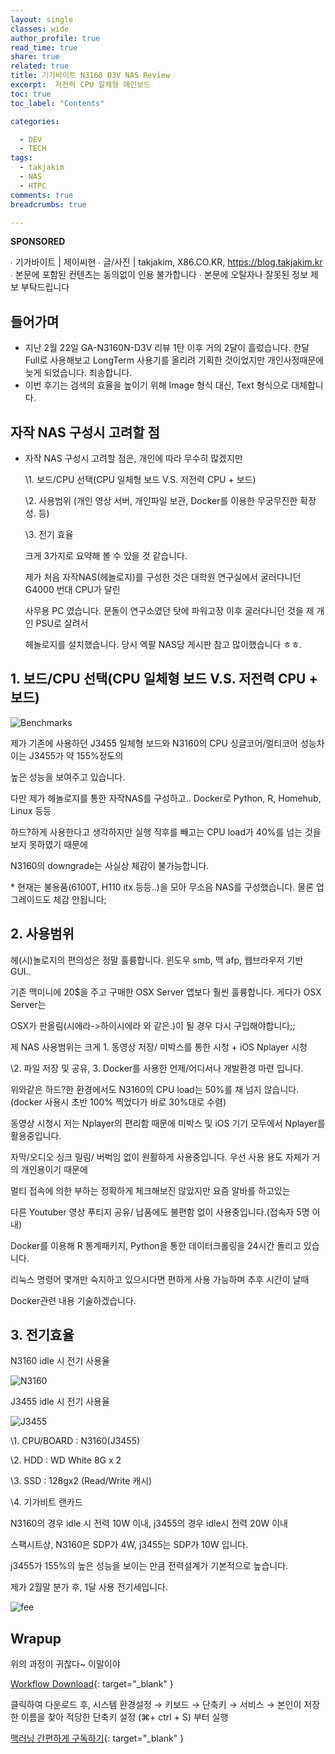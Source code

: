 ```yaml
---
layout: single
classes: wide
author_profile: true
read_time: true
share: true
related: true
title: 기가바이트 N3160 D3V NAS Review
excerpt:  저전력 CPU 일체형 메인보드
toc: true
toc_label: "Contents"

categories:

  - DEV
  - TECH
tags:
  - takjakim
  - NAS
  - HTPC
comments: true
breadcrumbs: true

---
```


 **SPONSORED** 

∙ 기가바이트 | 제이씨현
∙ 글/사진 | takjakim, X86.CO.KR, https://blog.takjakim.kr
∙ 본문에 포함된 컨텐츠는 동의없이 인용 불가합니다
∙ 본문에 오탈자나 잘못된 정보 제보 부탁드립니다

## 들어가며

*  지난 2월 22일 GA-N3160N-D3V 리뷰 1탄 이후 거의 2달이 흘렀습니다. 한달 Full로 사용해보고 LongTerm 사용기를 올리려 기획한 것이었지만 개인사정때문에 늦게 되었습니다. 죄송합니다.
*  이번 후기는 검색의 효율을 높이기 위해 Image 형식 대신, Text 형식으로 대체합니다.

## 자작 NAS 구성시 고려할 점

* 자작 NAS 구성시 고려할 점은, 개인에 따라 무수히 많겠지만 

  \1. 보드/CPU 선택(CPU 일체형 보드 V.S. 저전력 CPU + 보드)

  \2. 사용범위 (개인 영상 서버, 개인파일 보관, Docker를 이용한 무궁무진한 확장성. 등)

  \3. 전기 효율

  

  크게 3가지로 요약해 볼 수 있을 것 같습니다.

  제가 처음 자작NAS(헤놀로지)를 구성한 것은 대학원 연구실에서 굴러다니던 G4000 번대 CPU가 달린

  사무용 PC 였습니다. 문돌이 연구소였던 탓에 파워고장 이후 굴러다니던 것을 제 개인 PSU로 살려서

  헤놀로지를 설치했습니다. 당시 엑팔 NAS당 게시판 참고 많이했습니다 ㅎㅎ. 

## 1. 보드/CPU 선택(CPU 일체형 보드 V.S. 저전력 CPU + 보드)

![Benchmarks](/assets/images/2005/nas/1.png )

제가 기존에 사용하던 J3455 일체형 보드와 N3160의 CPU 싱글코어/멀티코어 성능차이는 J3455가 약 155%정도의

높은 성능을 보여주고 있습니다.

다만 제가 헤놀로지를 통한 자작NAS를 구성하고.. Docker로 Python, R, Homehub, Linux 등등

하드?하게 사용한다고 생각하지만 실행 직후를 빼고는 CPU load가 40%를 넘는 것을 보지 못하였기 때문에

N3160의 downgrade는 사실상 체감이 불가능합니다.

\* 현재는 불용품(6100T, H110 itx 등등..)을 모아 무소음 NAS를 구성했습니다. 물론 업그레이드도 체감 안됩니다;



## 2. 사용범위

헤(시)놀로지의 편의성은 정말 훌륭합니다. 윈도우 smb, 맥 afp, 웹브라우저 기반 GUI..

기존 맥미니에 20$을 주고 구매한 OSX Server 앱보다 훨씬 훌륭합니다.  게다가 OSX Server는 

OSX가 판올림(시에라->하이시에라 와 같은.)이 될 경우 다시 구입해야합니다;;

제 NAS 사용범위는 크게 1. 동영상 저장/ 미박스를 통한 시청 + iOS Nplayer 시청

\2. 파일 저장 및 공유, 3. Docker를 사용한 언제/어디서나 개발환경 마련 입니다.

위와같은 하드?한 환경에서도 N3160의 CPU load는 50%를 채 넘지 않습니다. (docker 사용시 초반 100% 찍었다가 바로 30%대로 수렴)

동영상 시청시 저는 Nplayer의 편리함 때문에 미박스 및 iOS 기기 모두에서 Nplayer를 활용중입니다.

자막/오디오 싱크 밀림/ 버벅임 없이 원활하게 사용중입니다. 우선 사용 용도 자체가 거의 개인용이기 때문에

멀티 접속에 의한 부하는 정확하게 체크해보진 않았지만 요즘 알바를 하고있는

다른 Youtuber 영상 푸티지 공유/ 납품에도 불편함 없이 사용중입니다.(접속자 5명 이내)



Docker를 이용해 R 통계패키지, Python을 통한 데이터크롤링을 24시간 돌리고 있습니다.

리눅스 명령어 몇개만 숙지하고 있으시다면 편하게 사용 가능하며 추후 시간이 날때

Docker관련 내용 기술하겠습니다.



## 3. 전기효율

N3160 idle 시 전기 사용율

![N3160](/assets/images/2005/nas/2.png )

J3455 idle 시 전기 사용율

![J3455](/assets/images/2005/nas/3.png )



\1. CPU/BOARD : N3160(J3455)

\2. HDD : WD White 8G x 2

\3. SSD : 128gx2 (Read/Write 캐시)

\4. 기가비트 랜카드



N3160의 경우 idle 시 전력 10W 이내, j3455의 경우 idle시 전력 20W 이내



스팩시트상, N3160은 SDP가 4W, j3455는 SDP가 10W 입니다.

j3455가 155%의 높은 성능을 보이는 만큼 전력설계가 기본적으로 높습니다.

제가 2월말 분가 후, 1달 사용 전기세입니다.

![fee](/assets/images/2005/nas/4.png )



## Wrapup


위의 과정이 귀찮다~ 이말이야

[Workflow Download](https://drive.google.com/file/d/1EuFiK63aOotB3LlLSIpP9UW69HjuKn1G/view?usp=sharing){: target="_blank" } 

클릭하여 다운로드 후, 시스템 환경설정 →  키보드 →  단축키 →  서비스 →  본인이 저장한 이름을 찾아 적당한 단축키 설정 (⌘+ ctrl + S) 부터 실행

[맥러닝 간편하게 구독하기](https://www.youtube.com/channel/UCwq1IYf7GhmJgJtqjbBX1IA?sub_confirmation=1){: target="_blank" } 

 
